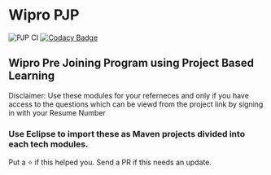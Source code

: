 # Wipro PJP

![PJP CI](https://github.com/ohbus/PJP/workflows/PJP%20CI/badge.svg)
[![Codacy Badge](https://api.codacy.com/project/badge/Grade/670499afb6df405782ae6785f593bf8b)](https://www.codacy.com/manual/ohbus/PJP?utm_source=github.com&amp;utm_medium=referral&amp;utm_content=ohbus/PJP&amp;utm_campaign=Badge_Grade)

## Wipro Pre Joining Program using Project Based Learning



Disclaimer:
Use these modules for your referneces and only if you have access to the questions which can be viewd from the project link by signing in with your Resume Number


### Use Eclipse to import these as Maven projects divided into each tech modules.

Put a :star: if this helped you. Send a PR if this needs an update.
